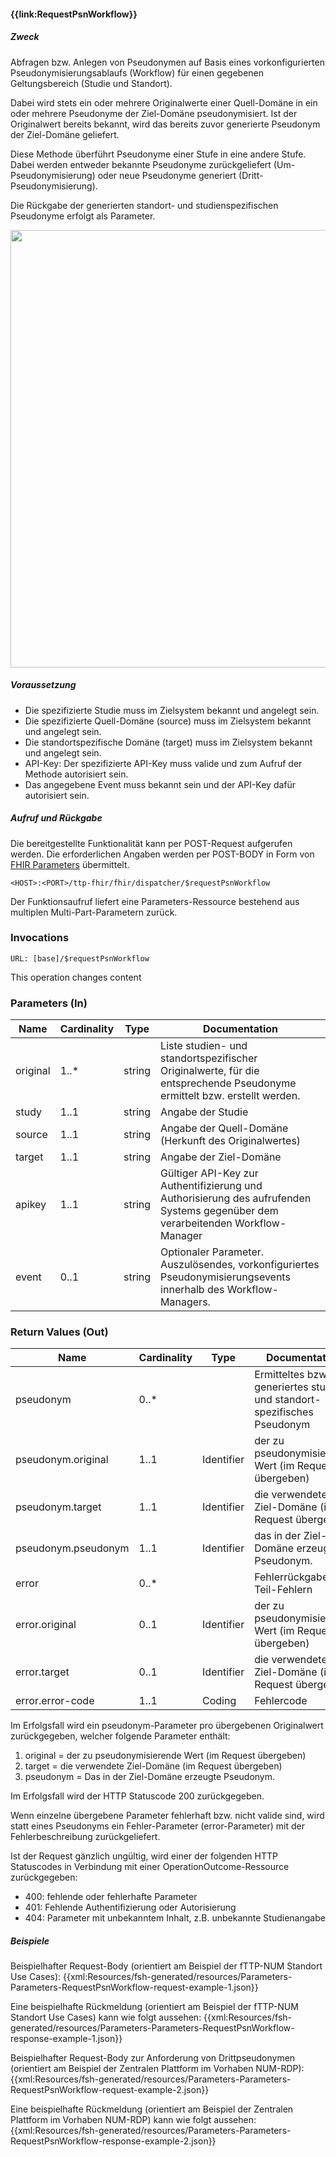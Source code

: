 #### **{{link:RequestPsnWorkflow}}**

##### **Zweck**
Abfragen bzw. Anlegen von Pseudonymen auf Basis eines vorkonfigurierten Pseudonymisierungsablaufs (Workflow) für einen gegebenen Geltungsbereich (Studie und Standort).

Dabei wird stets ein oder mehrere Originalwerte einer Quell-Domäne in ein oder mehrere Pseudonyme der Ziel-Domäne pseudonymisiert. Ist der Originalwert bereits bekannt, wird das bereits zuvor generierte Pseudonym der Ziel-Domäne geliefert.

Diese Methode überführt Pseudonyme einer Stufe in eine andere Stufe. Dabei werden entweder bekannte Pseudonyme zurückgeliefert (Um-Pseudonymisierung) oder neue Pseudonyme generiert (Dritt-Pseudonymisierung).

Die Rückgabe der generierten standort- und studienspezifischen Pseudonyme erfolgt als Parameter.

<p align="center">
  <img width="700" src="https://www.ths-greifswald.de/wp-content/uploads/2022/10/fhirgw-requestpsnworkflow.png">
</p>

##### **Voraussetzung**
- Die spezifizierte Studie muss im Zielsystem bekannt und angelegt sein.
- Die spezifizierte Quell-Domäne (source) muss im Zielsystem bekannt und angelegt sein.
- Die standortspezifische Domäne (target) muss im Zielsystem bekannt und angelegt sein.
- API-Key: Der spezifizierte API-Key muss valide und zum Aufruf der Methode autorisiert sein.
- Das angegebene Event muss bekannt sein und der API-Key dafür autorisiert sein.

##### **Aufruf und Rückgabe**
Die bereitgestellte Funktionalität kann per POST-Request aufgerufen werden. Die erforderlichen Angaben werden per POST-BODY in Form von [FHIR Parameters](https://www.hl7.org/fhir/parameters.html) übermittelt.

`<HOST>:<PORT>/ttp-fhir/fhir/dispatcher/$requestPsnWorkflow`

Der Funktionsaufruf liefert eine Parameters-Ressource bestehend aus multiplen Multi-Part-Parametern zurück.

### Invocations

`URL: [base]/$requestPsnWorkflow`

This operation changes content

### Parameters (In)

| **Name**    | **Cardinality** | **Type** |**Documentation**|
|-------------|-----------------|---|---|
| original    | 1..*            |string|Liste studien- und standortspezifischer Originalwerte, f&#252;r die entsprechende Pseudonyme ermittelt bzw. erstellt werden.|
| study       | 1..1            |string|Angabe der Studie|
| source      | 1..1            |string|Angabe der Quell-Domäne (Herkunft des Originalwertes)|
| target      | 1..1            |string|Angabe der Ziel-Domäne|
| apikey      | 1..1            |string|G&#252;ltiger API-Key zur Authentifizierung und Authorisierung des aufrufenden Systems gegen&#252;ber dem verarbeitenden Workflow-Manager|
| event | 0..1            |string|Optionaler Parameter. Auszul&#246;sendes, vorkonfiguriertes Pseudonymisierungsevents innerhalb des Workflow-Managers.|

### Return Values (Out)

|**Name** | **Cardinality** | **Type** | **Documentation**                                                                                                                         |
|---|-----------------|---|-------------------------------------------------------------------------------------------------------------------------------------------|
|pseudonym|0..*||Ermitteltes bzw. generiertes studien- und standort-spezifisches Pseudonym|
|pseudonym.original|1..1|Identifier|der zu pseudonymisierende Wert (im Request übergeben)|
|pseudonym.target|1..1|Identifier|die verwendete Ziel-Domäne (im Request übergeben)|
|pseudonym.pseudonym|1..1|Identifier|das in der Ziel-Domäne erzeugte Pseudonym.|
|error|0..*||Fehlerrückgabe bei Teil-Fehlern|
|error.original|0..1|Identifier|der zu pseudonymisierende Wert (im Request übergeben)|
|error.target|0..1|Identifier|die verwendete Ziel-Domäne (im Request übergeben)|
|error.error-code|1..1|Coding|Fehlercode|

Im Erfolgsfall wird ein pseudonym-Parameter pro übergebenen Originalwert zurückgegeben, welcher folgende Parameter enthält:
1. original = der zu pseudonymisierende Wert (im Request übergeben)
2. target = die verwendete Ziel-Domäne (im Request übergeben)
3. pseudonym = Das in der Ziel-Domäne erzeugte Pseudonym.

Im Erfolgsfall wird der HTTP Statuscode 200 zurückgegeben.

Wenn einzelne übergebene Parameter fehlerhaft bzw. nicht valide sind, wird statt eines Pseudonyms ein Fehler-Parameter (error-Parameter) mit der Fehlerbeschreibung zurückgeliefert.

Ist der Request gänzlich ungültig, wird einer der folgenden HTTP Statuscodes in Verbindung mit einer OperationOutcome-Ressource zurückgegeben:
* 400: fehlende oder fehlerhafte Parameter
* 401: Fehlende Authentifizierung oder Autorisierung
* 404: Parameter mit unbekanntem Inhalt, z.B. unbekannte Studienangabe

##### **Beispiele**
Beispielhafter Request-Body (orientiert am Beispiel der fTTP-NUM Standort Use Cases):
{{xml:Resources/fsh-generated/resources/Parameters-Parameters-RequestPsnWorkflow-request-example-1.json}}

Eine beispielhafte Rückmeldung (orientiert am Beispiel der fTTP-NUM Standort Use Cases) kann wie folgt aussehen:
{{xml:Resources/fsh-generated/resources/Parameters-Parameters-RequestPsnWorkflow-response-example-1.json}}

Beispielhafter Request-Body zur Anforderung von Drittpseudonymen (orientiert am Beispiel der Zentralen Plattform im Vorhaben NUM-RDP):
{{xml:Resources/fsh-generated/resources/Parameters-Parameters-RequestPsnWorkflow-request-example-2.json}}

Eine beispielhafte Rückmeldung (orientiert am Beispiel der Zentralen Plattform im Vorhaben NUM-RDP) kann wie folgt aussehen:
{{xml:Resources/fsh-generated/resources/Parameters-Parameters-RequestPsnWorkflow-response-example-2.json}}
